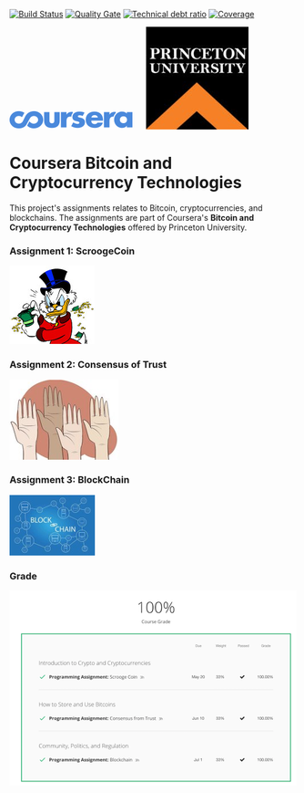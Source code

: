 [![Build Status][travis-badge]][travis-badge-url]
[![Quality Gate][sonarqube-badge]][sonarqube-badge-url] 
[![Technical debt ratio][technical-debt-ratio-badge]][technical-debt-ratio-badge-url] 
[![Coverage][coverage-badge]][coverage-badge-url]

![](./img/coursera.svg) &nbsp;&nbsp;&nbsp;&nbsp; ![](./img/princeton.jpeg)

Coursera Bitcoin and Cryptocurrency Technologies
===================================================
This project's assignments relates to Bitcoin, cryptocurrencies, and blockchains.
The assignments are part of Coursera's  **Bitcoin and Cryptocurrency Technologies**
offered by Princeton University.

### Assignment 1: ScroogeCoin
![](./img/scrooge.jpg)

### Assignment 2: Consensus of Trust
![](./img/consensus.jpg)

### Assignment 3: BlockChain
![](./img/blockchain.jpg)

### Grade
![](./img/final-grade.png)

[travis-badge]: https://travis-ci.org/indrabasak/bitcoin-cryptocurrency-tech.svg?branch=master
[travis-badge-url]: https://travis-ci.org/indrabasak/bitcoin-cryptocurrency-tech/

[sonarqube-badge]: https://sonarcloud.io/api/project_badges/measure?project=com.basaki%3Abitcoin-cryptocurrency-tech&metric=alert_status
[sonarqube-badge-url]: https://sonarcloud.io/dashboard/index/com.basaki:bitcoin-cryptocurrency-tech 

[technical-debt-ratio-badge]: https://sonarcloud.io/api/project_badges/measure?project=com.basaki%3Abitcoin-cryptocurrency-tech&metric=sqale_index
[technical-debt-ratio-badge-url]: https://sonarcloud.io/dashboard/index/com.basaki:bitcoin-cryptocurrency-tech

[coverage-badge]: https://sonarcloud.io/api/project_badges/measure?project=com.basaki%3Abitcoin-cryptocurrency-tech&metric=coverage
[coverage-badge-url]: https://sonarcloud.io/dashboard/index/com.basaki:bitcoin-cryptocurrency-tech